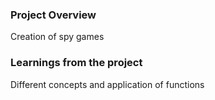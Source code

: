 ### Project Overview

 Creation of spy games


### Learnings from the project

 Different concepts and application of functions


